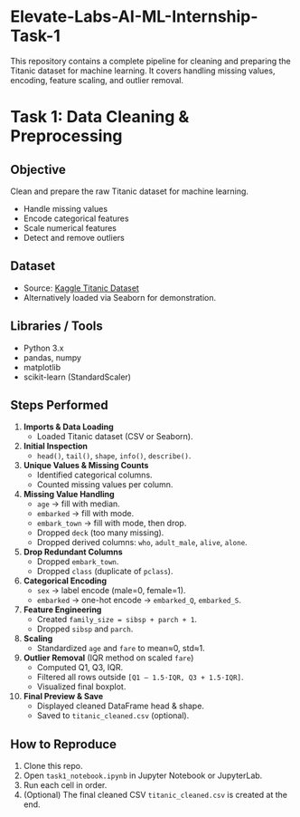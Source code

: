 # Elevate-Labs-AI-ML-Internship-Task-1

This repository contains a complete pipeline for cleaning and preparing the Titanic dataset for machine learning. It covers handling missing values, encoding, feature scaling, and outlier removal.

# Task 1: Data Cleaning & Preprocessing

## Objective
Clean and prepare the raw Titanic dataset for machine learning.  
- Handle missing values  
- Encode categorical features  
- Scale numerical features  
- Detect and remove outliers

## Dataset
- Source: [Kaggle Titanic Dataset](https://www.kaggle.com/datasets/yasserh/titanic-dataset)  
- Alternatively loaded via Seaborn for demonstration.

## Libraries / Tools
- Python 3.x  
- pandas, numpy  
- matplotlib  
- scikit-learn (StandardScaler)

## Steps Performed
1. **Imports & Data Loading**  
   - Loaded Titanic dataset (CSV or Seaborn).
2. **Initial Inspection**  
   - `head()`, `tail()`, `shape`, `info()`, `describe()`.
3. **Unique Values & Missing Counts**  
   - Identified categorical columns.  
   - Counted missing values per column.
4. **Missing Value Handling**  
   - `age` → fill with median.  
   - `embarked` → fill with mode.  
   - `embark_town` → fill with mode, then drop.  
   - Dropped `deck` (too many missing).  
   - Dropped derived columns: `who`, `adult_male`, `alive`, `alone`.
5. **Drop Redundant Columns**  
   - Dropped `embark_town`.  
   - Dropped `class` (duplicate of `pclass`).
6. **Categorical Encoding**  
   - `sex` → label encode (male=0, female=1).  
   - `embarked` → one-hot encode → `embarked_Q`, `embarked_S`.
7. **Feature Engineering**  
   - Created `family_size = sibsp + parch + 1`.  
   - Dropped `sibsp` and `parch`.
8. **Scaling**  
   - Standardized `age` and `fare` to mean≈0, std≈1.
9. **Outlier Removal** (IQR method on scaled `fare`)  
   - Computed Q1, Q3, IQR.  
   - Filtered all rows outside `[Q1 – 1.5·IQR, Q3 + 1.5·IQR]`.  
   - Visualized final boxplot.
10. **Final Preview & Save**  
    - Displayed cleaned DataFrame head & shape.  
    - Saved to `titanic_cleaned.csv` (optional).

## How to Reproduce
1. Clone this repo.  
2. Open `task1_notebook.ipynb` in Jupyter Notebook or JupyterLab.  
3. Run each cell in order.  
4. (Optional) The final cleaned CSV `titanic_cleaned.csv` is created at the end.
